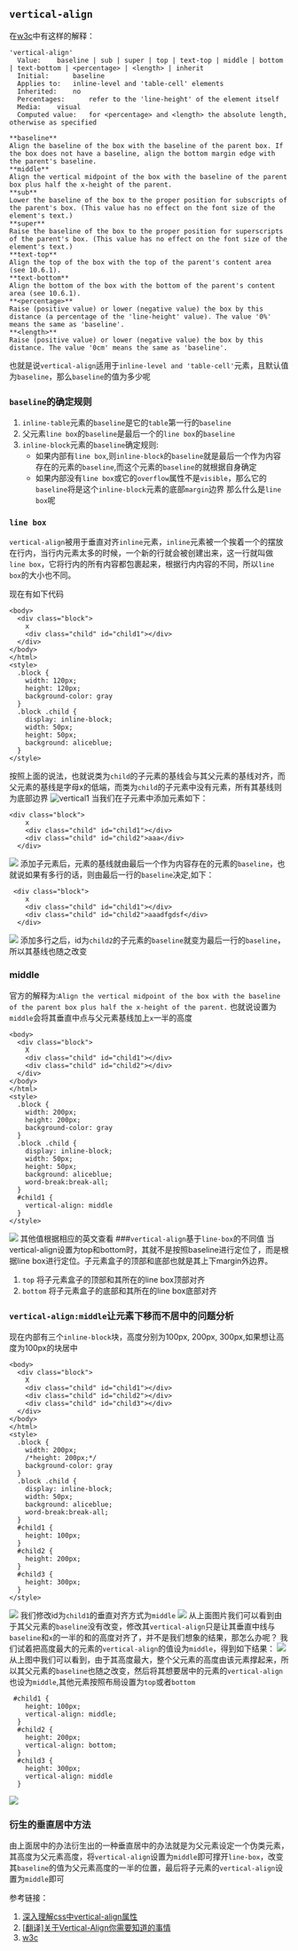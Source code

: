 
 ## `vertical-align`
在[w3c](https://www.w3.org/TR/CSS21/visudet.html#propdef-vertical-align)中有这样的解释：
```
'vertical-align'
  Value:  	baseline | sub | super | top | text-top | middle | bottom | text-bottom | <percentage> | <length> | inherit
  Initial:  	baseline
  Applies to:  	inline-level and 'table-cell' elements
  Inherited:  	no
  Percentages:  	refer to the 'line-height' of the element itself
  Media:  	visual
  Computed value:  	for <percentage> and <length> the absolute length, otherwise as specified

**baseline**
Align the baseline of the box with the baseline of the parent box. If the box does not have a baseline, align the bottom margin edge with the parent's baseline.
**middle**
Align the vertical midpoint of the box with the baseline of the parent box plus half the x-height of the parent.
**sub**
Lower the baseline of the box to the proper position for subscripts of the parent's box. (This value has no effect on the font size of the element's text.)
**super**
Raise the baseline of the box to the proper position for superscripts of the parent's box. (This value has no effect on the font size of the element's text.)
**text-top**
Align the top of the box with the top of the parent's content area (see 10.6.1).
**text-bottom**
Align the bottom of the box with the bottom of the parent's content area (see 10.6.1).
**<percentage>**
Raise (positive value) or lower (negative value) the box by this distance (a percentage of the 'line-height' value). The value '0%' means the same as 'baseline'.
**<length>**
Raise (positive value) or lower (negative value) the box by this distance. The value '0cm' means the same as 'baseline'.

```
也就是说`vertical-align`适用于`inline-level and 'table-cell'`元素，且默认值为`baseline`，那么`baseline`的值为多少呢
 ### `baseline`的确定规则
 1. `inline-table`元素的`baseline`是它的`table`第一行的`baseline`
 2. 父元素`line box`的`baseline`是最后一个的`line box`的`baseline`
 3. `inline-block`元素的`baseline`确定规则:
    - 如果内部有`line box`,则`inline-block`的`baseline`就是最后一个作为内容存在的元素的`baseline`,而这个元素的`baseline`的就根据自身确定
    - 如果内部没有`line box`或它的`overflow`属性不是`visible`，那么它的`baseline`将是这个`inline-block`元素的底部`margin`边界
  那么什么是`line box`呢
  ### `line box`
  `vertical-align`被用于垂直对齐`inline`元素，`inline`元素被一个挨着一个的摆放在行内，当行内元素太多的时候，一个新的行就会被创建出来，这一行就叫做`line box`，它将行内的所有内容都包裹起来，根据行内内容的不同，所以`line box`的大小也不同。

  现在有如下代码
  ```
  <body>
    <div class="block">
      x
      <div class="child" id="child1"></div>
    </div>
  </body>
  </html>
  <style>
    .block {
      width: 120px;
      height: 120px;
      background-color: gray
    }
    .block .child {
      display: inline-block;
      width: 50px;
      height: 50px;
      background: aliceblue;
    }
  </style>
  ```
  按照上面的说法，也就说类为`child`的子元素的基线会与其父元素的基线对齐，而父元素的基线是字母x的低端，而类为`child`的子元素中没有元素，所有其基线则为底部边界
  ![vertical1](https://github.com/MyDAIDAI/css-study-guide/blob/vertical-align/vertical-align/vertical1.png)
  当我们在子元素中添加元素如下：
  ```
  <div class="block">
      x
      <div class="child" id="child1"></div>
      <div class="child" id="child2">aaa</div>
    </div>
  ```
 ![](https://github.com/MyDAIDAI/css-study-guide/blob/vertical-align/vertical-align/vertical2.png)
  添加子元素后，元素的基线就由最后一个作为内容存在的元素的`baseline`，也就说如果有多行的话，则由最后一行的`baseline`决定,如下：
  ```
   <div class="block">
      x
      <div class="child" id="child1"></div>
      <div class="child" id="child2">aaadfgdsf</div>
    </div>
  ```
 ![](https://github.com/MyDAIDAI/css-study-guide/blob/vertical-align/vertical-align/vertical3.png)
  添加多行之后，id为`child2`的子元素的`baseline`就变为最后一行的`baseline`，所以其基线也随之改变
  ### middle
  官方的解释为:`Align the vertical midpoint of the box with the baseline of the parent box plus half the x-height of the parent.`
  也就说设置为`middle`会将其垂直中点与父元素基线加上`x`一半的高度
  ```
  <body>
    <div class="block">
      X
      <div class="child" id="child1"></div>
      <div class="child" id="child2"></div>
    </div>
  </body>
  </html>
  <style>
    .block {
      width: 200px;
      height: 200px;
      background-color: gray
    }
    .block .child {
      display: inline-block;
      width: 50px;
      height: 50px;
      background: aliceblue;
      word-break:break-all;
    }
    #child1 {
      vertical-align: middle
    }
  </style>
  ```
  ![](https://github.com/MyDAIDAI/css-study-guide/blob/vertical-align/vertical-align/vertical4.png)
  其他值根据相应的英文查看
  ###`vertical-align`基于`line-box`的不同值
  当vertical-align设置为top和bottom时，其就不是按照baseline进行定位了，而是根据line box进行定位。子元素盒子的顶部和底部也就是其上下margin外边界。
  1. `top`
    将子元素盒子的顶部和其所在的line box顶部对齐
  2. `bottom`
    将子元素盒子的底部和其所在的line box底部对齐
  ### `vertical-align:middle`让元素下移而不居中的问题分析
  现在内部有三个`inline-block`块，高度分别为100px, 200px, 300px,如果想让高度为100px的块居中
  ```
  <body>
    <div class="block">
      X
      <div class="child" id="child1"></div>
      <div class="child" id="child2"></div>
      <div class="child" id="child3"></div>
    </div>
  </body>
  </html>
  <style>
    .block {
      width: 200px;
      /*height: 200px;*/
      background-color: gray
    }
    .block .child {
      display: inline-block;
      width: 50px;
      background: aliceblue;
      word-break:break-all;
    }
    #child1 {
      height: 100px;
    }
    #child2 {
      height: 200px;
    }
    #child3 {
      height: 300px;
    }
  </style>
  ```
  ![](https://github.com/MyDAIDAI/css-study-guide/blob/vertical-align/vertical-align/vertical5.png)
  我们修改id为`child1`的垂直对齐方式为`middle`
  ![](https://github.com/MyDAIDAI/css-study-guide/blob/vertical-align/vertical-align/vertical6.png)
  从上面图片我们可以看到由于其父元素的`baseline`没有改变，修改其`vertical-align`只是让其垂直中线与`baseline`和`x`的一半的和的高度对齐了，并不是我们想象的结果，那怎么办呢？
  我们试着把高度最大的元素的`vertical-align`的值设为`middle`，得到如下结果：
  ![](https://github.com/MyDAIDAI/css-study-guide/blob/vertical-align/vertical-align/vertical7.png)
  从上图中我们可以看到，由于其高度最大，整个父元素的高度由该元素撑起来，所以其父元素的`baseline`也随之改变，然后将其想要居中的元素的`vertical-align`也设为`middle`,其他元素按照布局设置为`top`或者`bottom`
  ```
   #child1 {
      height: 100px;
      vertical-align: middle;
    }
    #child2 {
      height: 200px;
      vertical-align: bottom;
    }
    #child3 {
      height: 300px;
      vertical-align: middle
    }
  ```
  ![](https://github.com/MyDAIDAI/css-study-guide/blob/vertical-align/vertical-align/vertical8.png)
  ### 衍生的垂直居中方法
  由上面居中的办法衍生出的一种垂直居中的办法就是为父元素设定一个伪类元素，其高度为父元素高度，将`vertical-align`设置为`middle`即可撑开`line-box`，改变其`baseline`的值为父元素高度的一半的位置，最后将子元素的`vertical-align`设置为`middle`即可

  参考链接：
  1. [深入理解css中vertical-align属性](https://www.cnblogs.com/starof/p/4512284.html?utm_source=tuicool&utm_medium=referral)
  2. [[翻译]关于Vertical-Align你需要知道的事情](https://segmentfault.com/a/1190000002668492)
  3. [w3c](https://www.w3.org/TR/CSS21/visudet.html#propdef-vertical-align)


